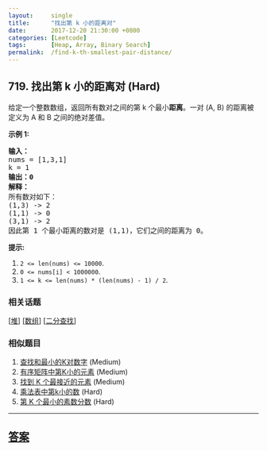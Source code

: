 ```yaml
---
layout:     single
title:      "找出第 k 小的距离对"
date:       2017-12-20 21:30:00 +0800
categories: [Leetcode]
tags:       [Heap, Array, Binary Search]
permalink:  /find-k-th-smallest-pair-distance/
---
```


## 719. 找出第 k 小的距离对 (Hard)

<p>给定一个整数数组，返回所有数对之间的第 k 个最小<strong>距离</strong>。一对 (A, B) 的距离被定义为 A 和 B 之间的绝对差值。</p>

<p><strong>示例 1:</strong></p>

<pre>
<strong>输入：</strong>
nums = [1,3,1]
k = 1
<strong>输出：0</strong> 
<strong>解释：</strong>
所有数对如下：
(1,3) -&gt; 2
(1,1) -&gt; 0
(3,1) -&gt; 2
因此第 1 个最小距离的数对是 (1,1)，它们之间的距离为 0。
</pre>

<p><strong>提示:</strong></p>

<ol>
	<li><code>2 &lt;= len(nums) &lt;= 10000</code>.</li>
	<li><code>0 &lt;= nums[i] &lt; 1000000</code>.</li>
	<li><code>1 &lt;= k &lt;= len(nums) * (len(nums) - 1) / 2</code>.</li>
</ol>

### 相关话题
  [[堆](https://github.com/openset/leetcode/tree/master/tag/heap/README.md)]
  [[数组](https://github.com/openset/leetcode/tree/master/tag/array/README.md)]
  [[二分查找](https://github.com/openset/leetcode/tree/master/tag/binary-search/README.md)]

### 相似题目
  1. [查找和最小的K对数字](/find-k-pairs-with-smallest-sums) (Medium)
  1. [有序矩阵中第K小的元素](/kth-smallest-element-in-a-sorted-matrix) (Medium)
  1. [找到 K 个最接近的元素](/find-k-closest-elements) (Medium)
  1. [乘法表中第k小的数](/kth-smallest-number-in-multiplication-table) (Hard)
  1. [第 K 个最小的素数分数](/k-th-smallest-prime-fraction) (Hard)

---

## [答案](https://github.com/openset/leetcode/tree/master/problems/find-k-th-smallest-pair-distance)
